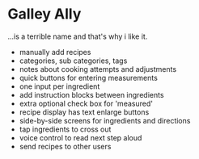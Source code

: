 # Galley Ally

...is a terrible name and that's why i like it.

* manually add recipes
* categories, sub categories, tags
* notes about cooking attempts and adjustments
* quick buttons for entering measurements
* one input per ingredient
* add instruction blocks between ingredients
* extra optional check box for 'measured'
* recipe display has text enlarge buttons
* side-by-side screens for ingredients and directions
* tap ingredients to cross out
* voice control to read next step aloud
* send recipes to other users
